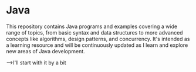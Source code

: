 # Java
This repository contains Java programs and examples covering a wide range of topics, from basic syntax and data structures to more advanced concepts like algorithms, design patterns, and concurrency. It's intended as a learning resource and will be continuously updated as I learn and explore new areas of Java development.

-->I'll start with it by a bit
